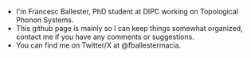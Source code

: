 - I'm Francesc Ballester, PhD student at DIPC working on Topological Phonon Systems.
- This github page is mainly so I can keep things somewhat organized, contact me if you have any comments or suggestions.
- You can find me on Twitter/X at @fballestermacia.



